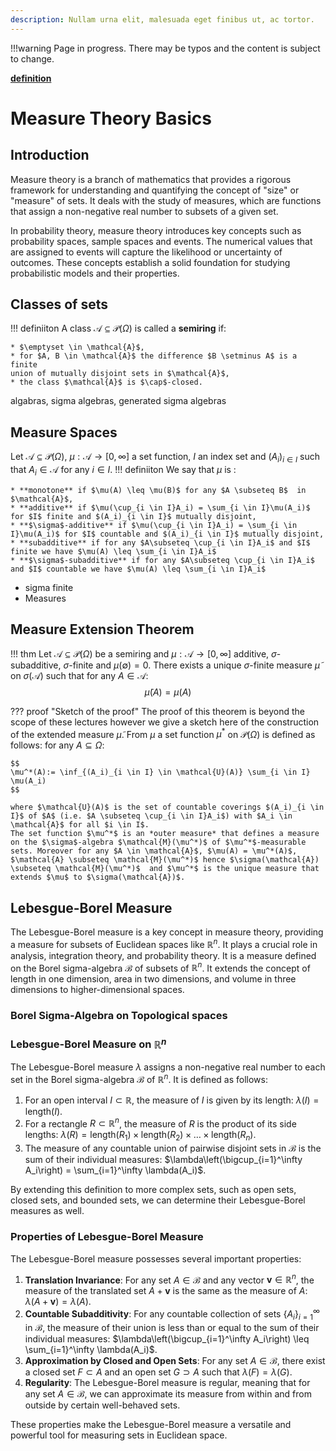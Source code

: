 ```yaml
---
description: Nullam urna elit, malesuada eget finibus ut, ac tortor. 
---
```


!!!warning
    Page in progress. There may be typos and the content is subject to change.

<a href="../integral/#1.1"><b>definition</b></a>

# Measure Theory Basics
## Introduction
Measure theory is a branch of mathematics that provides a rigorous framework for understanding and quantifying the concept of "size" or "measure" of sets. It deals with the study of measures, which are functions that assign a non-negative real number to subsets of a given set.


In probability theory,  measure theory introduces key concepts such as 
probability spaces, sample spaces and events. The numerical values that are 
assigned to events will capture the likelihood or uncertainty of outcomes.
These concepts establish a solid foundation for studying probabilistic 
models and their properties.



## Classes of sets
!!! definiiton
    A class $\mathcal{A} \subseteq \mathcal{P}(\Omega)$ is called  a **semiring**
    if:

    * $\emptyset \in \mathcal{A}$,
    * for $A, B \in \mathcal{A}$ the difference $B \setminus A$ is a finite 
    union of mutually disjoint sets in $\mathcal{A}$,
    * the class $\mathcal{A}$ is $\cap$-closed.

algabras, sigma algebras, generated sigma algebras
## Measure Spaces
  Let $\mathcal{A} \subseteq \mathcal{P}(\Omega)$,
  $\mu: \mathcal{A} \to [0, \infty]$ a set function,
  $I$ an index set and $(A_i)_{i \in I}$ such that $A_i \in \mathcal{A}$ for any $i \in I$.
!!! definiiton
    We say that $\mu$ is :

    * **monotone** if $\mu(A) \leq \mu(B)$ for any $A \subseteq B$  in $\mathcal{A}$,
    * **additive** if $\mu(\cup_{i \in I}A_i) = \sum_{i \in I}\mu(A_i)$ for $I$ finite and $(A_i)_{i \in I}$ mutually disjoint,
    * **$\sigma$-additive** if $\mu(\cup_{i \in I}A_i) = \sum_{i \in I}\mu(A_i)$ for $I$ countable and $(A_i)_{i \in I}$ mutually disjoint,
    * **subadditive** if for any $A\subseteq \cup_{i \in I}A_i$ and $I$ finite we have $\mu(A) \leq \sum_{i \in I}A_i$
    * **$\sigma$-subadditive** if for any $A\subseteq \cup_{i \in I}A_i$ and $I$ countable we have $\mu(A) \leq \sum_{i \in I}A_i$

* sigma finite
* Measures
## Measure Extension Theorem

!!! thm
    Let $\mathcal{A} \subseteq \mathcal{P}(\Omega)$ be a semiring and  $\mu: \mathcal{A} \to [0, \infty]$ additive, $\sigma$-subadditive, $\sigma$-finite and $\mu(\emptyset)=0$.
    There exists a unique $\sigma$-finite measure $\tilde{\mu }$ on $\sigma(\mathcal{A})$ such that for any $A \in \mathcal{A}$:
    $$
    \tilde{\mu }(A) = \mu(A)
    $$

??? proof "Sketch of the proof"
    The proof of this theorem is beyond the scope of these lectures however we give a sketch here of the construction of the extended measure $\tilde{\mu }$.
    From $\mu$ a set function $\mu^*$ on $\mathcal{P}(\Omega)$ is defined as follows: for any $A \subseteq \Omega$:

    $$
    \mu^*(A):= \inf_{(A_i)_{i \in I} \in \mathcal{U}(A)} \sum_{i \in I} \mu(A_i)
    $$

    where $\mathcal{U}(A)$ is the set of countable coverings $(A_i)_{i \in I}$ of $A$ (i.e. $A \subseteq \cup_{i \in I}A_i$) with $A_i \in \mathcal{A}$ for all $i \in I$.
    The set function $\mu^*$ is an *outer measure* that defines a measure on the $\sigma$-algebra $\mathcal{M}(\mu^*)$ of $\mu^*$-measurable sets. Moreover for any $A \in \mathcal{A}$, $\mu(A) = \mu^*(A)$, $\mathcal{A} \subseteq \mathcal{M}(\mu^*)$ hence $\sigma(\mathcal{A}) \subseteq \mathcal{M}(\mu^*)$  and $\mu^*$ is the unique measure that extends $\mu$ to $\sigma(\mathcal{A})$.

## Lebesgue-Borel Measure

The Lebesgue-Borel measure is a key concept in measure theory, providing a measure for subsets of Euclidean spaces like $\mathbb{R}^n$. It plays a crucial role in analysis, integration theory, and probability theory. It is a measure defined on the Borel sigma-algebra $\mathcal{B}$ of subsets of $\mathbb{R}^n$. It extends the concept of length in one dimension, area in two dimensions, and volume in three dimensions to higher-dimensional spaces.

### Borel Sigma-Algebra on Topological spaces

### Lebesgue-Borel Measure on $\mathbb{R}^n$
The Lebesgue-Borel measure $\lambda$ assigns a non-negative real number to each set in the Borel sigma-algebra $\mathcal{B}$ of $\mathbb{R}^n$. It is defined as follows:

1. For an open interval $I \subset \mathbb{R}$, the measure of $I$ is given by its length: $\lambda(I) = \text{length}(I)$.
2. For a rectangle $R \subset \mathbb{R}^n$, the measure of $R$ is the product of its side lengths: $\lambda(R) = \text{length}(R_1) \times \text{length}(R_2) \times \ldots \times \text{length}(R_n)$.
3. The measure of any countable union of pairwise disjoint sets in $\mathcal{B}$ is the sum of their individual measures: $\lambda\left(\bigcup_{i=1}^\infty A_i\right) = \sum_{i=1}^\infty \lambda(A_i)$.

By extending this definition to more complex sets, such as open sets, closed sets, and bounded sets, we can determine their Lebesgue-Borel measures as well.

### Properties of Lebesgue-Borel Measure
The Lebesgue-Borel measure possesses several important properties:

1. **Translation Invariance**: For any set $A \in \mathcal{B}$ and any vector $\mathbf{v} \in \mathbb{R}^n$, the measure of the translated set $A + \mathbf{v}$ is the same as the measure of $A$: $\lambda(A + \mathbf{v}) = \lambda(A)$.
2. **Countable Subadditivity**: For any countable collection of sets $\{A_i\}_{i=1}^\infty$ in $\mathcal{B}$, the measure of their union is less than or equal to the sum of their individual measures: $\lambda\left(\bigcup_{i=1}^\infty A_i\right) \leq \sum_{i=1}^\infty \lambda(A_i)$.
3. **Approximation by Closed and Open Sets**: For any set $A \in \mathcal{B}$, there exist a closed set $F \subset A$ and an open set $G \supset A$ such that $\lambda(F) = \lambda(G)$.
4. **Regularity**: The Lebesgue-Borel measure is regular, meaning that for any set $A \in \mathcal{B}$, we can approximate its measure from within and from outside by certain well-behaved sets.

These properties make the Lebesgue-Borel measure a versatile and powerful tool for measuring sets in Euclidean space.
